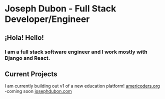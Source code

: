 # Joseph Dubon - Full Stack Developer/Engineer

## ¡Hola! Hello! 

### I am a full stack software engineer and I work mostly with Django and React.

## Current Projects
I am currently building out v1 of a new education platform! 
[americoders.org](https://americoders.org) -coming soon
[josephdubon.com](https://www.josephdubon.com)
